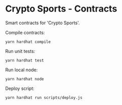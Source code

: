 # Crypto Sports - Contracts

Smart contracts for 'Crypto Sports'.

Compile contracts:

```shell
yarn hardhat compile
```

Run unit tests:

```shell
yarn hardhat test
```

Run local node:

```shell
yarn hardhat node
```

Deploy script:

```shell
yarn hardhat run scripts/deploy.js
```
